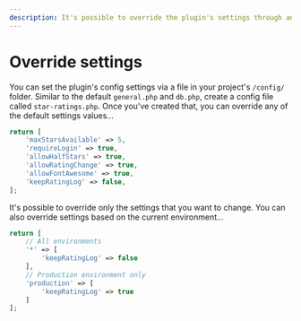 ```yaml
---
description: It's possible to override the plugin's settings through an environment-aware config file.
---
```


# Override settings

You can set the plugin's config settings via a file in your project's `/config/` folder. Similar to the default `general.php` and `db.php`, create a config file called `star-ratings.php`. Once you've created that, you can override any of the default settings values...

```php
return [
    'maxStarsAvailable' => 5,
    'requireLogin' => true,
    'allowHalfStars' => true,
    'allowRatingChange' => true,
    'allowFontAwesome' => true,
    'keepRatingLog' => false,
];
```

It's possible to override only the settings that you want to change. You can also override settings based on the current environment...

```php
return [
    // All environments
    '*' => [
        'keepRatingLog' => false
    ],
    // Production environment only
    'production' => [
        'keepRatingLog' => true
    ]
];
```
